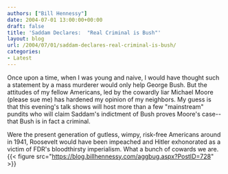 ```yaml
---
authors: ["Bill Hennessy"]
date: 2004-07-01 13:00:00+00:00
draft: false
title: 'Saddam Declares:  "Real Criminal is Bush"'
layout: blog
url: /2004/07/01/saddam-declares-real-criminal-is-bush/
categories:
- Latest
---
```


Once upon a time, when I was young and naive, I would have thought such a statement by a mass murderer would only help George Bush.  But the attitudes of my fellow Americans, led by the cowardly liar Michael Moore (please sue me)  has hardened my opinion of my neighbors.  My guess is that this evening's talk shows will host more than a few "mainstream" pundits who will claim Saddam's indictment of Bush proves Moore's case--that Bush is in fact a criminal.  
  
Were the present generation of gutless, wimpy, risk-free Americans around in 1941, Roosevelt would have been impeached and Hitler exhonorated as a victim of FDR's bloodthirsty imperialism.  What a bunch of cowards we are. {{< figure src="https://blog.billhennessy.com/aggbug.aspx?PostID=728" >}}

